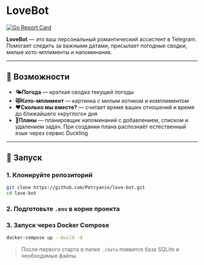 # LoveBot

[![Go Report Card](https://goreportcard.com/badge/github.com/Petryanin/love-bot)](https://goreportcard.com/report/github.com/Petryanin/love-bot)

**LoveBot** — это ваш персональный романтический ассистент в Telegram. Помогает следить за важными датами, присылает погодные сводки, милые кото-мплименты и напоминания.

---

## 🎯 Возможности

- **🌤Погода** — краткая сводка текущей погоды
- **😻Кото-мплимент** — картинка с милым котиком и комплиментом
- **♥️Сколько мы вместе?** — считает время ваших отношений и время до ближайшего «круглого» дня
- **📆Планы** — планировщик напоминаний с добавлением, списком и удалением задач. При создании плана распознаёт естественный язык через сервис Duckling

---

## 🚀 Запуск

### 1. Клонируйте репозиторий

```bash
git clone https://github.com/Petryanin/love-bot.git
cd love-bot
```

### 2. Подготовьте `.env` в корне проекта

### 3. Запуск через Docker Compose

```bash
docker-compose up --build -d
```

> После первого старта в папке `./data` появится база SQLite и необходимые файлы.
